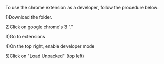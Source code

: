 To use the chrome extension as a developer, follow the procedure below:

1)Download the folder.

2)Click on google chrome's 3 "."

3)Go to extensions

4)On the top right, enable developer mode

5)Click on "Load Unpacked" (top left)
